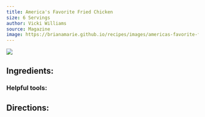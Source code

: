 ```yaml
---
title: America's Favorite Fried Chicken
size: 6 Servings
author: Vicki Williams
source: Magazine
image: https://brianamarie.github.io/recipes/images/americas-favorite-fried-chicken.png
---
```

![](https://brianamarie.github.io/recipes/images/americas-favorite-fried-chicken.png)

## Ingredients:

### Helpful tools:

## Directions:
